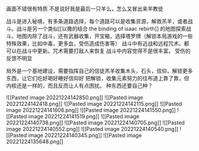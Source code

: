 画面不错很有特质
不是说好我是最后一只羊么，怎么又冒出来羊教徒

战斗是进入秘境，有多条道路选择，每个道路可以是收集资源，解救羔羊，或者战斗。战斗是另一个类似[[以撒的结合 the binding of isaac rebirth]] 的地图探索战斗。地图内除了战斗，还有武器收集，开宝箱，选择塔罗牌（解锁本局游戏的一些特殊效果，比如中毒，更多血，受伤造成伤害等）
战斗中有近战和远程咒术。都可以在战斗中更新。咒术需要打敌人来恢复
战斗中内容觉得不是很丰富。
受伤的反馈不明显

局外是一个基地建设，需要指挥自己的信徒羔羊收集木头，石头，信仰，解锁更多东西，让它们吃好喝好睡好信仰好
把解锁，收集元素努力的往布道上靠了靠，但内核还是一样的，而且反而让人有点困扰。
种东西还要自己种？


![[Pasted image 20221224142850.png]]
![[Pasted image 20221224142418.png]]
![[Pasted image 20221224142115.png]]
![[Pasted image 20221224141606.png]]
![[Pasted image 20221224141550.png]]
![[Pasted image 20221224141519.png]]
![[Pasted image 20221224140738.png]]
![[Pasted image 20221224140705.png]]
![[Pasted image 20221224140552.png]]
![[Pasted image 20221224140540.png]]
![[Pasted image 20221224140345.png]]
![[Pasted image 20221224135648.png]]